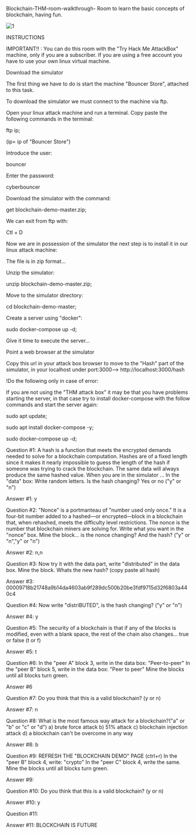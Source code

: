 Blockchain-THM-room-walkthrough-
Room to learn the basic concepts of blockchain, having fun.

![1](https://user-images.githubusercontent.com/109109176/178353266-7c3fdfde-29be-45ee-9d88-6b87c8f98544.jpg)


INSTRUCTIONS

IMPORTANT!! : You can do this room with the "Try Hack Me AttackBox" machine, only if you are a subscriber. If you are using a free account you have to use your own linux virtual machine.


Download the simulator

The first thing we have to do is start the machine "Bouncer Store", attached to this task.

To download the simulator we must connect to the machine via ftp.

Open your linux attack machine and run a terminal. Copy paste the following commands in the terminal:



ftp ip;

(ip= ip of "Bouncer Store")

Introduce the user:

bouncer

Enter the password:

cyberbouncer

Download the simulator with the command:

get blockchain-demo-master.zip;

We can exit from ftp with:

Ctl + D 



Now we are in possession of the simulator the next step is to install it in our linux attack machine:

The file is in zip format...

Unzip the simulator: 

unzip blockchain-demo-master.zip; 

Move to the simulator directory:

cd blockchain-demo-master;

Create a server using "docker":

sudo docker-compose up -d;

Give it time to execute the server...


Point a web browser at the simulator

Copy this url in your attack box browser to move to the "Hash" part of the simulator, in your localhost under port:3000-->   http://localhost:3000/hash



!Do the following only in case of error:

If you are not using the "THM attack box" it may be that you have problems starting the server, in that case try to install docker-compose with the follow commands and start the server again:

sudo apt update;

sudo apt install docker-compose -y;

sudo docker-compose up -d;


Question #1: 
A hash is a function that meets the encrypted demands needed to solve for a blockchain computation. Hashes are of a fixed length since it makes it nearly impossible to guess the length of the hash if someone was trying to crack the blockchain. The same data will always produce the same hashed value.
When you are in the simulator ...
In the "data" box: Write random letters. Is the hash changing? Yes or no ("y" or "n")

Answer #1: 
y

Question #2:
"Nonce" is a portmanteau of "number used only once." It is a four-bit number added to a hashed—or encrypted—block in a blockchain that, when rehashed, meets the difficulty level restrictions. The nonce is the number that blockchain miners are solving for.
Write what you want  in the "nonce" box.
Mine the block...
is the nonce changing? And the hash? ("y" or "n","y" or "n")

Answer #2:
n,n

Question #3:
Now try it with the data part, write "distributed" in the data box. 
Mine the block.
Whats the new hash? (copy paste all hash)

Answer #3:
00009718b21748a9b14da4603ab9f289dc500b20be3fdf9715d32f6803a440c4

Question #4:
Now write  "distriBUTED", is the hash changing? ("y" or "n")

Answer #4:
y

Question #5:
The security of a blockchain is that if any of the blocks is modified, even with a blank space, the rest of the chain also changes... true or false (t or f)

Answer #5:
t

Question #6:
In the "peer A" block 3, write in the data box: "Peer-to-peer" 
In the "peer B" block 5, write in the data box: "Peer to peer" 
Mine the blocks until all blocks turn green.

Answer #6

Question #7:
Do you think that this is a valid blockchain? (y or n)

Answer #7:
n

Question #8:
What is the most famous way attack for a blockchain?("a" or "b" or "c" or "d")
a) brute force attack
b) 51% attack
c) blockchain injection attack
d) a blockchain can't be overcome in any way

Answer #8:
b

Question #9:
REFRESH THE "BLOCKCHAIN DEMO" PAGE (ctrl+r)
In the "peer B" block 4, write: "crypto"
In the "peer C" block 4, write the same.
Mine the blocks until all blocks turn green.

Answer #9:


Question #10:
Do you think that this is a valid blockchain? (y or n)

Answer #10:
y

Question #11:

Answer #11:
BLOCKCHAIN IS FUTURE











